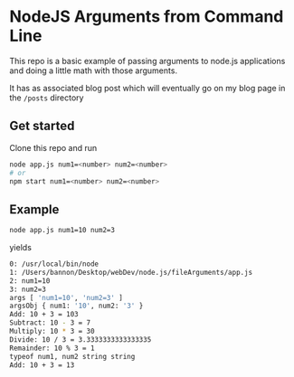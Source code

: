 # NodeJS Arguments from Command Line

This repo is a basic example of passing arguments to node.js applications and doing a little math with those arguments.

It has as associated blog post which will eventually go on my blog page in the `/posts` directory

## Get started

Clone this repo and run 

```bash
node app.js num1=<number> num2=<number>
# or
npm start num1=<number> num2=<number>
```

## Example

```bash
node app.js num1=10 num2=3
```
yields
```bash
0: /usr/local/bin/node
1: /Users/bannon/Desktop/webDev/node.js/fileArguments/app.js
2: num1=10
3: num2=3
args [ 'num1=10', 'num2=3' ]
argsObj { num1: '10', num2: '3' }
Add: 10 + 3 = 103
Subtract: 10 - 3 = 7
Multiply: 10 * 3 = 30
Divide: 10 / 3 = 3.3333333333333335
Remainder: 10 % 3 = 1
typeof num1, num2 string string
Add: 10 + 3 = 13
```